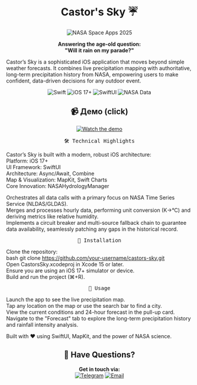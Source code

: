 <div align="center">
     
# Castor's Sky ☔️

<div align="center">

![NASA Space Apps 2025](https://img.shields.io/badge/NASA-Space_Apps_2025-0B3D91?style=for-the-badge&logo=nasa)

**Answering the age-old question:**  
**"Will it rain on my parade?"**

</div>
<div align="left">
Castor’s Sky is a sophisticated iOS application that moves beyond simple weather forecasts. It combines live precipitation mapping with authoritative, long-term precipitation history from NASA, empowering users to make confident, data-driven decisions for any outdoor event.


               
<p align="center"> <img src="https://img.shields.io/badge/Swift-5.9-F05138.svg" alt="Swift"> <img src="https://img.shields.io/badge/iOS-17+-blue.svg" alt="iOS 17+"> <img src="https://img.shields.io/badge/UI-SwiftUI-orange.svg" alt="SwiftUI"> <img src="https://img.shields.io/badge/Data-NASA-informational.svg" alt="NASA Data"> </p>
<div align="center">
     
## 📹 Демо (click)

[![Watch the demo](https://img.youtube.com/vi/a89cGJAaxHk/0.jpg)](https://youtu.be/a89cGJAaxHk)       

<div align="center">
     
<pre>
🛠️ Technical Highlights
</pre>
<div align="left">
     
Castor’s Sky is built with a modern, robust iOS architecture:     
Platform: iOS 17+    
UI Framework: SwiftUI    
Architecture: Async/Await, Combine    
Map & Visualization: MapKit, Swift Charts     
Core Innovation: NASAHydrologyManager        
     
Orchestrates all data calls with a primary focus on NASA Time Series Service (NLDAS/GLDAS).     
Merges and processes hourly data, performing unit conversion (K→°C) and deriving metrics like relative humidity.     
Implements a circuit breaker and multi-source fallback chain to guarantee data availability, seamlessly patching any gaps in the historical record.   
<div align="center">
     
<pre>
🔧 Installation
</pre>
<div align="left">
     
Clone the repository:     
bash git clone https://github.com/your-username/castors-sky.git     
Open CastorsSky.xcodeproj in Xcode 15 or later.    
Ensure you are using an iOS 17+ simulator or device.    
Build and run the project (⌘+R).    
<div align="center">
     
<pre>
🚀 Usage
</pre>
<div align="left">
     
Launch the app to see the live precipitation map.    
Tap any location on the map or use the search bar to find a city.          
View the current conditions and 24-hour forecast in the pull-up card.          
Navigate to the "Forecast" tab to explore the long-term precipitation history and rainfall intensity analysis.          



                    

Built with ❤️ using SwiftUI, MapKit, and the power of NASA science.


<div align="center">
     
## 💬 Have Questions?

**Get in touch via:**
<br>
[![Telegram](https://img.shields.io/badge/Telegram-@D_lind-2CA5E0?style=flat-square&logo=telegram&logoColor=white)](https://t.me/D_lind)
[![Email](https://img.shields.io/badge/Email-leila_98_01@mail.ru-D14836?style=flat-square&logo=gmail&logoColor=white)](mailto:leila_98_01@mail.ru)
